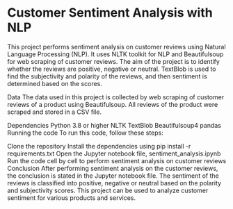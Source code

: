 # Customer Sentiment Analysis with NLP
This project performs sentiment analysis on customer reviews using Natural Language Processing (NLP). It uses NLTK toolkit for NLP and Beautifulsoup for web scraping of customer reviews. The aim of the project is to identify whether the reviews are positive, negative or neutral. TextBlob is used to find the subjectivity and polarity of the reviews, and then sentiment is determined based on the scores.

Data
The data used in this project is collected by web scraping of customer reviews of a product using Beautifulsoup. All reviews of the product were scraped and stored in a CSV file.

Dependencies
Python 3.8 or higher
NLTK
TextBlob
Beautifulsoup4
pandas
Running the code
To run this code, follow these steps:

Clone the repository
Install the dependencies using pip install -r requirements.txt
Open the Jupyter notebook file, sentiment_analysis.ipynb
Run the code cell by cell to perform sentiment analysis on customer reviews
Conclusion
After performing sentiment analysis on the customer reviews, the conclusion is stated in the Jupyter notebook file. The sentiment of the reviews is classified into positive, negative or neutral based on the polarity and subjectivity scores. This project can be used to analyze customer sentiment for various products and services.
